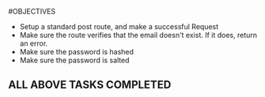 #OBJECTIVES
- Setup a standard post route, and make a successful Request
- Make sure the route verifies that the email doesn't exist. If it does, return an error.
- Make sure the password is hashed
- Make sure the password is salted
## ALL ABOVE TASKS COMPLETED
